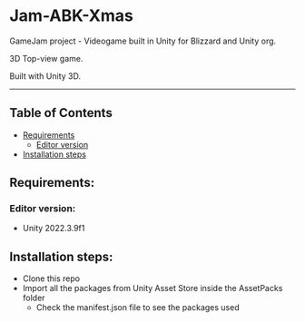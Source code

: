 # Jam-ABK-Xmas
GameJam project - Videogame built in Unity for Blizzard and Unity org.

3D Top-view game.

Built with Unity 3D.

---

## Table of Contents

- [Requirements](#requirements)
    - [Editor version](#editor-version)
- [Installation steps](#installation-steps)

## Requirements:

### Editor version:
- Unity 2022.3.9f1

## Installation steps:

- Clone this repo 
- Import all the packages from Unity Asset Store inside the AssetPacks folder
    - Check the manifest.json file to see the packages used
